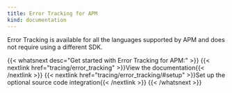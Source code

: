 ```yaml
---
title: Error Tracking for APM
kind: documentation
---
```


Error Tracking is available for all the languages supported by APM and does not require using a different SDK.

{{< whatsnext desc="Get started with Error Tracking for APM:" >}}
    {{< nextlink href="tracing/error_tracking" >}}View the documentation{{< /nextlink >}}
    {{< nextlink href="tracing/error_tracking/#setup" >}}Set up the optional source code integration{{< /nextlink >}}
{{< /whatsnext >}}